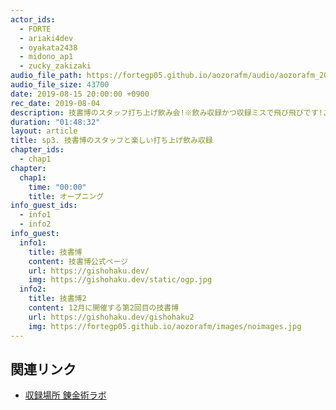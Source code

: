 ```yaml
---
actor_ids:
  - FORTE
  - ariaki4dev
  - oyakata2438
  - midono_ap1
  - zucky_zakizaki
audio_file_path: https://fortegp05.github.io/aozorafm/audio/aozorafm_20190815_01.mp3
audio_file_size: 43700
date: 2019-08-15 20:00:00 +0900
rec_date: 2019-08-04
description: 技書博のスタッフ打ち上げ飲み会!※飲み収録かつ収録ミスで飛び飛びです!ごめんなさい!期待せずどうぞ!
duration: "01:48:32"
layout: article
title: sp3. 技書博のスタッフと楽しい打ち上げ飲み収録
chapter_ids:
  - chap1
chapter:
  chap1:
    time: "00:00"
    title: オープニング
info_guest_ids:
  - info1
  - info2
info_guest:
  info1:
    title: 技書博
    content: 技書博公式ページ
    url: https://gishohaku.dev/
    img: https://gishohaku.dev/static/ogp.jpg
  info2:
    title: 技書博2
    content: 12月に開催する第2回目の技書博
    url: https://gishohaku.dev/gishohaku2
    img: https://fortegp05.github.io/aozorafm/images/noimages.jpg
---
```


## 関連リンク
- [収録場所 錬金術ラボ](https://note.mu/oyakata2438/n/n61dfd82ab189)
